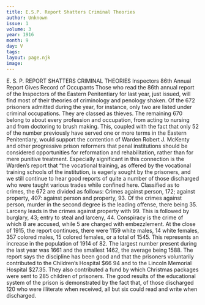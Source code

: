 ```yaml
---
title: E.S.P. Report Shatters Criminal Theories
author: Unknown
issue: 1
volume: 3
year: 1916
month: 9
day: V
tags:
layout: page.njk
image:
---
```

E. S. P. REPORT SHATTERS CRIMINAL THEORIES   Inspectors 86th Annual Report Gives Record of Occupants       Those who read the 86th annual report of the Inspectors of the Eastern Penitentiary for last year, just issued, will find most of their theories of criminology and penology shaken. Of the 672 prisoners admitted during the year, for instance, only two are listed under criminal occupations. They are classed as thieves. The remaining 670 belong to about every profession and occupation, from acting to nursing and from doctoring to brush making.       This, coupled with the fact that only 52 of the number previously have served one or more terms in the Eastern Penitentiary, would support the contention of Warden Robert J. McKenty and other progressive prison reformers that penal institutions should be considered opportunities for reformation and rehabilitation, rather than for mere punitive treatment. Especially significant in this connection is the Warden’s report that “the vocational training, as offered by the vocational training schools of the institution, is eagerly sought by the prisoners, and we still continue to hear good reports of quite a number of those discharged who were taught various trades while confined here.       Classified as to crimes, the 672 are divided as follows: Crimes against person, 172; against property, 407: against person and property, 93. Of the crimes against person, murder in the second degree is the leading offense, there being 35. Larceny leads in the crimes against property with 99. This is followed by burglary, 43; entry to steal and larceny, 44. Conspiracy is the crime of which 8 are accused, while 5 are charged with embezzlement.       At the close of 1915, the report continues, there were 1159 white males, 14 white females, 357 colored males, 15 colored females, or a total of 1545. This represents an increase in the population of 1914 of 82. The largest number present during the last year was 1661 and the smallest 1462, the average being 1588.       The report says the discipline has been good and that the prisoners voluntarily contributed to the Children’s Hospital $66 94 and to the Lincoln Memorial Hospital $27.35. They also contributed a fund by which Christmas packages were sent to 285 children of prisoners.       The good results of the educational system of the prison is demonstrated by the fact that, of those discharged 120 who were illiterate when received, all but six could read and write when discharged. 
